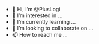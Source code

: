 - 👋 Hi, I’m @PiusLogi
- 👀 I’m interested in ...
- 🌱 I’m currently learning ...
- 💞️ I’m looking to collaborate on ...
- 📫 How to reach me ...

<!---
PiusLogi/PiusLogi is a ✨ special ✨ repository because its `README.md` (this file) appears on your GitHub profile.
You can click the Preview link to take a look at your changes.
--->
